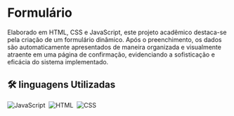 <h1>Formulário</h1>

Elaborado em HTML, CSS e JavaScript, este projeto acadêmico destaca-se pela criação de um formulário dinâmico. Após o preenchimento, os dados são automaticamente apresentados de maneira organizada e visualmente atraente em uma página de confirmação, evidenciando a sofisticação e eficácia do sistema implementado.

## 🛠 linguagens Utilizadas
![JavaScript](https://img.shields.io/badge/-JavaScript-05122A?style=flat&logo=javascript)&nbsp;
![HTML](https://img.shields.io/badge/-HTML-05122A?style=flat&logo=HTML5)&nbsp;
![CSS](https://img.shields.io/badge/-CSS-05122A?style=flat&logo=CSS3&logoColor=1572B6)&nbsp;
